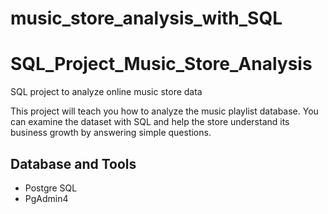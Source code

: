 # music_store_analysis_with_SQL
# SQL_Project_Music_Store_Analysis
SQL project to analyze online music store data

This project will teach you how to analyze the music playlist database. You can examine the dataset with SQL and help the store understand its business growth by answering simple questions.


## Database and Tools
* Postgre SQL
* PgAdmin4
